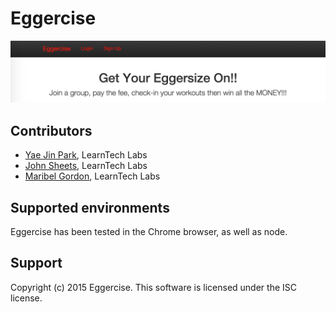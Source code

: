 # Eggercise

![Eggercise Login](/public/images/eggercise-login.jpg)

## Contributors
* [Yae Jin Park](https://github.com/yaejin91), LearnTech Labs
* [John Sheets](https://github.com/b33rTiger), LearnTech Labs
* [Maribel Gordon](https://github.com/outdoorsole), LearnTech Labs

## Supported environments
Eggercise has been tested in the Chrome browser, as well as node.

## Support

Copyright (c) 2015 Eggercise. This software is licensed under the ISC license.
